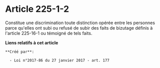 # Article 225-1-2

Constitue une discrimination toute distinction opérée entre les personnes parce qu'elles ont subi ou refusé de subir des
faits de bizutage définis à l'article 225-16-1 ou témoigné de tels faits.

**Liens relatifs à cet article**

	**Créé par**:

	  - Loi n°2017-86 du 27 janvier 2017 - art. 177
